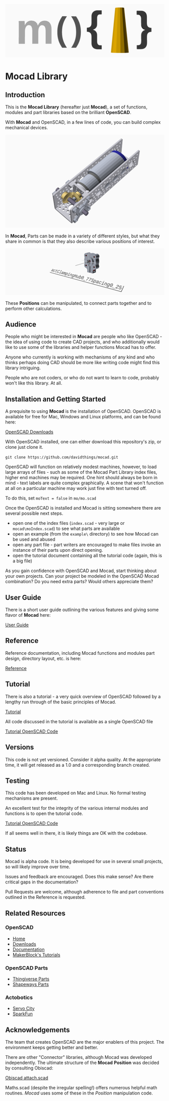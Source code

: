 ![](doc/images/mocadLogoLarge.png)

# Mocad Library

## Introduction

This is the **Mocad Library** (hereafter just **Mocad**), a set of functions, modules and part libraries based on the brilliant **OpenSCAD**.

With **Mocad** and OpenSCAD, in a few lines of code, you can build complex mechanical devices.

![](doc/images/actobotics_bevel_gear_mechanism.png)

In **Mocad**, Parts can be made in a variety of different styles, but what they share in common is that they also describe various positions of interest.

![](doc/images/actobotics_clamp_hub.png)

These **Positions** can be manipulated, to connect parts together and to perform other calculations.

## Audience

People who might be interested in **Mocad** are people who like OpenSCAD - the idea of using code to create CAD projects, and who additionally would like to use some of the libraries and helper functions Mocad has to offer.

Anyone who currently is working with mechanisms of any kind and who thinks perhaps doing CAD should be more like writing code might find this library intriguing.

People who are not coders, or who do not want to learn to code, probably won't like this library.  At all.

## Installation and Getting Started

A prequisite to using **Mocad** is the installation of OpenSCAD.  OpenSCAD is available for free for Mac, Windows and Linux platforms, and can be found here:

[OpenSCAD Downloads](http://www.openscad.org/downloads.html)

With OpenSCAD installed, one can either download this repository's zip, or clone just clone it.

```git clone https://github.com/davidthings/mocad.git```

OpenSCAD will function on relatively modest machines, however, to load large arrays of files - such as some of the Mocad Part Library index files, higher end machines may be required.  One hint should always be born in mind - text labels are quite complex graphically.  A scene that won't function at all on a particular machine may work just fine with text turned off.

To do this, set ```moText = false``` in ```mo/mo.scad```

Once the OpenSCAD is installed and Mocad is sitting somewhere there are several possible
next steps.

- open one of the index files (```index.scad``` - very large or ```mocad\moIndex.scad```)
to see what parts are available
- open an example (from the ```example\``` directory) to see how Mocad can be used and abused
- open any part file - part writers are encouraged to make files invoke an instance 
of their parts upon direct opening.
- open the tutorial document containing all the tutorial code (again, this is a big
  file)

As you gain confidence with OpenSCAD and Mocad, start thinking about your own projects. Can your project be modeled in the OpenSCAD Mocad combination?  Do you need extra parts? Would others appreciate them?

## User Guide

There is a short user guide outlining the various features and giving some flavor of **Mocad** here:

[User Guide](doc/userguide.md)

## Reference

Reference documentation, including Mocad functions and modules part design, directory layout, etc. is here:

[Reference](doc/reference.md)

## Tutorial

There is also a tutorial - a very quick overview of OpenSCAD followed by a lengthy run through of the basic principles of Mocad.

[Tutorial](tutorial/tutorial.md)

All code discussed in the tutorial is available as a single OpenSCAD file

[Tutorial OpenSCAD Code](tutorial/moTutorial.scad)

## Versions

This code is not yet versioned.  Consider it alpha quality.  At the appropriate time, it will get released as a 1.0 and a corresponding branch created.

## Testing

This code has been developed on Mac and Linux.  No formal testing mechanisms are present.  

An excellent test for the integrity of the various internal modules and functions is to open the tutorial code.  

[Tutorial OpenSCAD Code](tutorial/moTutorial.scad)

If all seems well in there, it is likely things are OK with the codebase.

## Status

Mocad is alpha code.  It is being developed for use in several small projects, so
will likely improve over time.

Issues and feedback are encouraged.  Does this make sense?  Are there critical gaps
in the documentation?

Pull Requests are welcome, although adherence to file and part conventions outlined
in the Reference is requested.

## Related Resources

### OpenSCAD
- [Home](http://www.openscad.org)
- [Downloads](http://www.openscad.org/downloads.html)
- [Documentation](http://www.openscad.org/documentation.html)
- [MakerBlock's Tutorials](http://www.makerbot.com/tutorials/openscad-tutorials)

### OpenSCAD Parts
- [Thingiverse Parts](http://www.thingiverse.com/openscad/collections/libraries)
- [Shapeways Parts](http://www.shapeways.com/search?q=openscad)

### Actobotics
- [Servo City](https://www.servocity.com/html/actoboticstm.html)
- [SparkFun](https://www.sparkfun.com/actobotics)

## Acknowledgements

The team that creates OpenSCAD are the major enablers of this project.  The environment keeps getting better and better.

There are other "Connector" libraries, although Mocad was developed independently.  The ultimate structure of the **Mocad** **Position** was decided by consulting Obiscad:

[Obiscad attach.scad](https://github.com/Obijuan/obiscad/blob/master/obiscad/attach.scad)

Maths.scad (despite the irregular spelling!) offers numerous helpful math routines.  *Mocad* uses some of these in the *Position* manipulation code.
